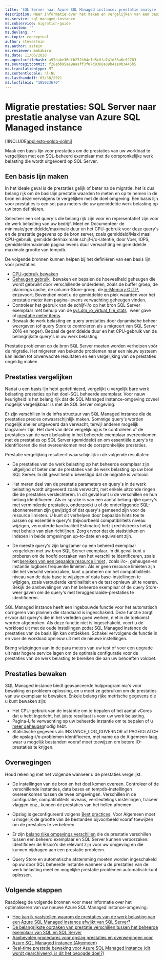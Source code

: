 ```yaml
---
title: 'SQL Server naar Azure SQL Managed instance: prestatie analyse'
description: Meer informatie over het maken en vergelijken van een basis lijn voor prestaties bij het migreren van uw SQL Server-data bases naar Azure SQL Managed instance.
ms.service: sql-managed-instance
ms.subservice: migration-guide
ms.custom: ''
ms.devlang: ''
ms.topic: conceptual
author: stevestein
ms.author: sstein
ms.reviewer: mokabiru
ms.date: 11/06/2020
ms.openlocfilehash: a97dabe36efb252b04c1b5c8fa741d33a6c92703
ms.sourcegitcommit: f28ebb95ae9aaaff3f87d8388a09b41e0b3445b5
ms.translationtype: MT
ms.contentlocale: nl-NL
ms.lasthandoff: 03/30/2021
ms.locfileid: "105023670"
---
```

# <a name="migration-performance-sql-server-to--azure-sql-managed-instance-performance-analysis"></a>Migratie prestaties: SQL Server naar prestatie analyse van Azure SQL Managed instance
[!INCLUDE[appliesto-sqldb-sqlmi](../../includes/appliesto-sqlmi.md)]

Maak een basis lijn voor prestaties om de prestaties van uw workload te vergelijken met een SQL-beheerd exemplaar met de oorspronkelijke werk belasting die wordt uitgevoerd op SQL Server. 

## <a name="create-a-baseline"></a>Een basis lijn maken

In het ideale geval is de prestaties gelijk of beter na de migratie. het is dus belang rijk om de basislijn prestatie waarden te meten en op te nemen in de bron en deze vervolgens te vergelijken met de doel omgeving. Een basis lijn voor prestaties is een set para meters die uw gemiddelde werk belasting op uw bron definiëren. 

Selecteer een set query's die belang rijk zijn voor en representatief zijn voor de werk belasting van uw bedrijf. Meet en Documenteer de minimale/gemiddelde/maximale duur en het CPU-gebruik voor deze query's en de prestatie gegevens op de bron server, zoals gemiddeld/Maxi maal CPU-gebruik, gemiddelde/maximale schijf-i/o-latentie, door Voer, IOPS, gemiddelde/maximale pagina levens duur verwachting en gemiddelde maximale grootte van tempdb. 

De volgende bronnen kunnen helpen bij het definiëren van een basis lijn voor prestaties: 

   - [CPU-gebruik bewaken ](https://techcommunity.microsoft.com/t5/azure-sql-database/monitor-cpu-usage-on-sql-server-and-azure-sql/ba-p/680777#M131)
   - [Geheugen gebruik](/sql/relational-databases/performance-monitor/monitor-memory-usage)   bewaken en bepalen de hoeveelheid geheugen die wordt gebruikt door verschillende onderdelen, zoals de buffer groep, de plannings cache, de column-Store-groep, de [in-Memory OLTP](/sql/relational-databases/in-memory-oltp/monitor-and-troubleshoot-memory-usage), enzovoort. Bovendien moet u de gemiddelde en piek waarden voor het prestatie meter item pagina-levens verwachting geheugen vinden. 
   - Controleer het gebruik van de schijf-i/o op het bron SQL Server exemplaar met behulp van de [sys.dm_io_virtual_file_stats](/sql/relational-databases/system-dynamic-management-views/sys-dm-io-virtual-file-stats-transact-sql)   weer gave of [prestatie meter items](/sql/relational-databases/performance-monitor/monitor-disk-usage). 
   - Bewaak de werk belasting en query prestaties door dynamische beheer weergaven (of query Store te controleren als u migreert van SQL Server 2016 en hoger). Bepaal de gemiddelde duur en het CPU-gebruik van de belangrijkste query's in uw werk belasting. 

Prestatie problemen op de bron SQL Server moeten worden verholpen vóór de migratie. Het migreren van bekende problemen naar een nieuw systeem kan leiden tot onverwachte resultaten en een vergelijking van de prestaties ongeldig maken. 


## <a name="compare-performance"></a>Prestaties vergelijken 

Nadat u een basis lijn hebt gedefinieerd, vergelijkt u vergelijk bare werk belasting prestaties op het doel-SQL beheerde exemplaar. Voor nauw keurigheid is het belang rijk dat de SQL Managed instance-omgeving zoveel mogelijk vergelijkbaar is met de SQL Server omgeving. 

Er zijn verschillen in de infra structuur van SQL Managed instance die de prestaties precies onwaarschijnlijk maken. Sommige query's worden mogelijk sneller uitgevoerd dan verwacht, terwijl anderen mogelijk langzamer zijn. Het doel van deze vergelijking is te controleren of de prestaties van de werk belasting in het beheerde exemplaar overeenkomen met de prestaties op SQL Server (gemiddeld) en om essentiële query's te identificeren die niet overeenkomen met de oorspronkelijke prestaties. 

Prestatie vergelijking resulteert waarschijnlijk in de volgende resultaten: 

- De prestaties van de werk belasting op het beheerde exemplaar zijn uitgelijnd of beter dan de prestaties van de werk belasting op uw bron SQL Server. In dit geval hebt u bevestigd dat de migratie is voltooid. 

- Het meren deel van de prestatie parameters en query's in de werk belasting wordt uitgevoerd zoals verwacht, met enkele uitzonde ringen die de prestaties verslechteren. In dit geval kunt u de verschillen en hun belang identificeren. Als er sprake is van een aantal belang rijke query's met verminderde prestaties, onderzoekt u of de onderliggende SQL-abonnementen zijn gewijzigd of dat query's gemeend zijn voor de resource limieten. U kunt dit verhelpen door bepaalde hints toe te passen op essentiële query's (bijvoorbeeld compatibiliteits niveau wijzigen, verouderde kardinaliteit Estimator) hetzij rechtstreeks hetzij met behulp van plan richtlijnen. Zorg ervoor dat de statistieken en indexen in beide omgevingen up-to-date en equivalent zijn. 

- De meeste query's zijn langzamer op een beheerd exemplaar vergeleken met uw bron SQL Server exemplaar. In dit geval kunt u proberen om de hoofd oorzaken van het verschil te identificeren, zoals het [bereiken van een bepaalde resource limiet](../../managed-instance/resource-limits.md#service-tier-characteristics) , zoals i/o-, geheugen-en instantie logboek frequentie limieten. Als er geen resource limieten zijn die het verschil veroorzaken, kunt u proberen om het compatibiliteits niveau van de data base te wijzigen of data base-instellingen te wijzigen, zoals verouderde kardinaliteit en de test opnieuw uit te voeren. Bekijk de aanbevelingen van het beheerde exemplaar of de query Store-weer gaven om de query's met teruggedraaide-prestaties te identificeren. 

SQL Managed instance heeft een ingebouwde functie voor het automatisch corrigeren van plannen die standaard is ingeschakeld. Deze functie zorgt ervoor dat query's die in het verleden goed werken, niet in de toekomst worden afgebroken. Als deze functie niet is ingeschakeld, voert u de workload uit met de oude instellingen zodat SQL Managed instance de prestaties van de basis lijn kan ontdekken. Schakel vervolgens de functie in en voer de workload opnieuw uit met de nieuwe instellingen. 

Breng wijzigingen aan in de para meters van uw test of voer een upgrade uit naar hogere service lagen om de optimale configuratie voor de prestaties van de werk belasting te bereiken die aan uw behoeften voldoet. 

## <a name="monitor-performance"></a>Prestaties bewaken 

SQL Managed instance biedt geavanceerde hulpprogram ma's voor bewaking en probleem oplossing, en u moet ze gebruiken om de prestaties van uw exemplaar te bewaken. Enkele belang rijke metrische gegevens die u kunt bewaken zijn: 

- Het CPU-gebruik van de instantie om te bepalen of het aantal vCores dat u hebt ingericht, het juiste resultaat is voor uw werk belasting. 
- Pagina-Life verwachting op uw beheerde instantie om te bepalen of u [meer geheugen](https://techcommunity.microsoft.com/t5/azure-sql-database/do-you-need-more-memory-on-azure-sql-managed-instance/ba-p/563444)nodig hebt.
-  Statistische gegevens als INSTANCE_LOG_GOVERNOR of PAGEIOLATCH die opslag-i/o-problemen identificeren, met name op de Algemeen-laag, waar u mogelijk bestanden vooraf moet toewijzen om betere IO-prestaties te krijgen. 


## <a name="considerations"></a>Overwegingen  

Houd rekening met het volgende wanneer u de prestaties vergelijkt: 

- De instellingen van de bron en het doel komen overeen. Controleer of de verschillende instanties, data bases en tempdb-instellingen overeenkomen tussen de twee omgevingen. Verschillen in de configuratie, compatibiliteits niveaus, versleutelings instellingen, traceer vlaggen enz., kunnen de prestaties van het hellen afnemen. 

- Opslag is geconfigureerd volgens [Best practices](https://techcommunity.microsoft.com/t5/datacat/storage-performance-best-practices-and-considerations-for-azure/ba-p/305525). Voor Algemeen moet u mogelijk de grootte van de bestanden bijvoorbeeld vooraf toewijzen om de prestaties te verbeteren. 

- Er zijn [belang rijke omgevings verschillen](https://azure.microsoft.com/blog/key-causes-of-performance-differences-between-sql-managed-instance-and-sql-server/) die de prestatie verschillen tussen een beheerd exemplaar en SQL Server kunnen veroorzaken. Identificeer de Risico's die relevant zijn voor uw omgeving en die kunnen bijdragen aan een prestatie probleem. 

- Query Store en automatische afstemming moeten worden ingeschakeld op uw door SQL beheerde instantie wanneer u de prestaties van de werk belasting meet en mogelijke prestatie problemen automatisch kunt oplossen. 



## <a name="next-steps"></a>Volgende stappen

Raadpleeg de volgende bronnen voor meer informatie over het optimaliseren van uw nieuwe Azure SQL Managed instance-omgeving: 

- [Hoe kan ik vaststellen waarom de prestaties van de werk belasting van een Azure SQL Managed instance afwijkt van SQL Server?](https://medium.com/azure-sqldb-managed-instance/what-to-do-when-azure-sql-managed-instance-is-slower-than-sql-server-dd39942aaadd)
- [De belangrijkste oorzaken van prestatie verschillen tussen het beheerde exemplaar van SQL en SQL Server](https://azure.microsoft.com/blog/key-causes-of-performance-differences-between-sql-managed-instance-and-sql-server/)
- [Aanbevolen procedures voor opslag prestaties en overwegingen voor Azure SQL Managed instance (Algemeen)](https://techcommunity.microsoft.com/t5/datacat/storage-performance-best-practices-and-considerations-for-azure/ba-p/305525)
- [Real-time prestatie bewaking voor Azure SQL Managed instance (dit wordt gearchiveerd, is dit het beoogde doel?)](/archive/blogs/sqlcat/real-time-performance-monitoring-for-azure-sql-database-managed-instance)